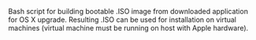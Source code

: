 Bash script for building bootable .ISO image from downloaded application for OS X upgrade.
Resulting .ISO can be used for installation on virtual machines (virtual machine must be running on host with Apple hardware).